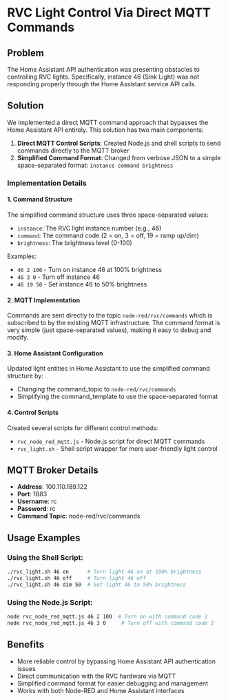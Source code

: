 # RVC Light Control Via Direct MQTT Commands

## Problem

The Home Assistant API authentication was presenting obstacles to controlling RVC lights. Specifically, instance 46 (Sink Light) was not responding properly through the Home Assistant service API calls.

## Solution

We implemented a direct MQTT command approach that bypasses the Home Assistant API entirely. This solution has two main components:

1. **Direct MQTT Control Scripts**: Created Node.js and shell scripts to send commands directly to the MQTT broker
2. **Simplified Command Format**: Changed from verbose JSON to a simple space-separated format: `instance command brightness`

### Implementation Details

#### 1. Command Structure

The simplified command structure uses three space-separated values:
- `instance`: The RVC light instance number (e.g., 46)
- `command`: The command code (2 = on, 3 = off, 19 = ramp up/dim)
- `brightness`: The brightness level (0-100)

Examples:
- `46 2 100` - Turn on instance 46 at 100% brightness
- `46 3 0` - Turn off instance 46
- `46 19 50` - Set instance 46 to 50% brightness

#### 2. MQTT Implementation

Commands are sent directly to the topic `node-red/rvc/commands` which is subscribed to by the existing MQTT infrastructure. The command format is very simple (just space-separated values), making it easy to debug and modify.

#### 3. Home Assistant Configuration

Updated light entities in Home Assistant to use the simplified command structure by:
- Changing the command_topic to `node-red/rvc/commands`
- Simplifying the command_template to use the space-separated format

#### 4. Control Scripts

Created several scripts for different control methods:
- `rvc_node_red_mqtt.js` - Node.js script for direct MQTT commands
- `rvc_light.sh` - Shell script wrapper for more user-friendly light control

## MQTT Broker Details

- **Address**: 100.110.189.122
- **Port**: 1883
- **Username**: rc
- **Password**: rc
- **Command Topic**: node-red/rvc/commands

## Usage Examples

### Using the Shell Script:
```bash
./rvc_light.sh 46 on      # Turn light 46 on at 100% brightness
./rvc_light.sh 46 off     # Turn light 46 off
./rvc_light.sh 46 dim 50  # Set light 46 to 50% brightness
```

### Using the Node.js Script:
```bash
node rvc_node_red_mqtt.js 46 2 100  # Turn on with command code 2
node rvc_node_red_mqtt.js 46 3 0     # Turn off with command code 3
```

## Benefits

- More reliable control by bypassing Home Assistant API authentication issues
- Direct communication with the RVC hardware via MQTT
- Simplified command format for easier debugging and management
- Works with both Node-RED and Home Assistant interfaces
